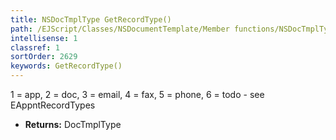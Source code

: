 ```yaml
---
title: NSDocTmplType GetRecordType()
path: /EJScript/Classes/NSDocumentTemplate/Member functions/NSDocTmplType GetRecordType()
intellisense: 1
classref: 1
sortOrder: 2629
keywords: GetRecordType()
---
```



1 = app, 2 = doc, 3 = email, 4 = fax, 5 = phone, 6 = todo - see EAppntRecordTypes



* **Returns:** DocTmplType


